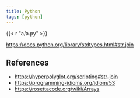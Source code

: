 ```yaml
---
title: Python
tags: [python]
---
```


{{< r "a/a.py" >}}

<https://docs.python.org/library/stdtypes.html#str.join>

## References

- <https://hyperpolyglot.org/scripting#str-join>
- <https://programming-idioms.org/idiom/53>
- <https://rosettacode.org/wiki/Arrays>
